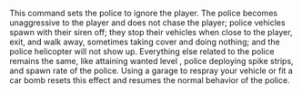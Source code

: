 This command sets the police to ignore the player. The police becomes unaggressive to the player and does not chase the player; police vehicles spawn with their siren off; they stop their vehicles when close to the player, exit, and walk away, sometimes taking cover and doing nothing; and the police helicopter will not show up. Everything else related to the police remains the same, like attaining wanted level , police deploying spike strips, and spawn rate of the police. Using a garage to respray your vehicle or fit a car bomb resets this effect and resumes the normal behavior of the police.
